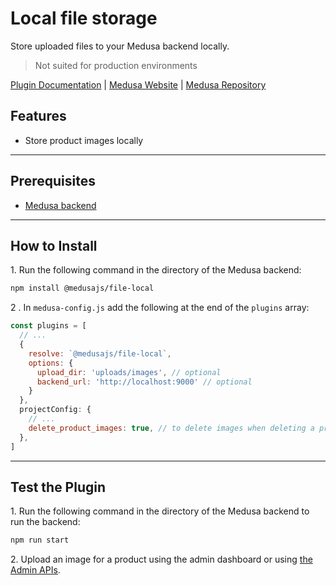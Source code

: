 # Local file storage

Store uploaded files to your Medusa backend locally.

> Not suited for production environments

[Plugin Documentation](https://docs.medusajs.com/plugins/file-service/local) | [Medusa Website](https://medusajs.com) | [Medusa Repository](https://github.com/medusajs/medusa)

## Features

- Store product images locally

---

## Prerequisites

- [Medusa backend](https://docs.medusajs.com/development/backend/install)

---

## How to Install

1\. Run the following command in the directory of the Medusa backend:

```bash
npm install @medusajs/file-local
```

2 \. In `medusa-config.js` add the following at the end of the `plugins` array:

```js
const plugins = [
  // ...
  {
    resolve: `@medusajs/file-local`,
    options: {
      upload_dir: 'uploads/images', // optional
      backend_url: 'http://localhost:9000' // optional
    }
  },
  projectConfig: {
    // ...
    delete_product_images: true, // to delete images when deleting a product or removing an image
  },
]
```

---

## Test the Plugin

1\. Run the following command in the directory of the Medusa backend to run the backend:

```bash
npm run start
```

2\. Upload an image for a product using the admin dashboard or using [the Admin APIs](https://docs.medusajs.com/api/admin#tag/Upload).
